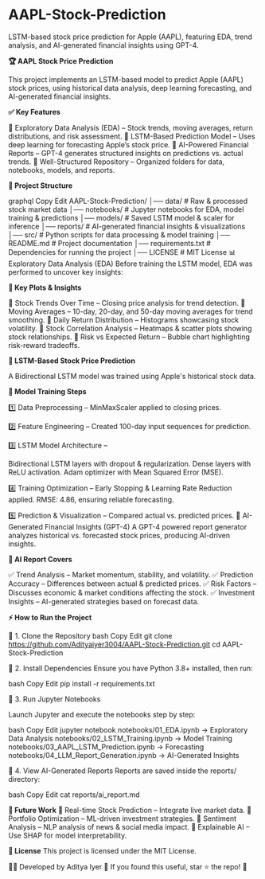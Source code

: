 # AAPL-Stock-Prediction
LSTM-based stock price prediction for Apple (AAPL), featuring EDA, trend analysis, and AI-generated financial insights using GPT-4.

**🏆 AAPL Stock Price Prediction**

This project implements an LSTM-based model to predict Apple (AAPL) stock prices, using historical data analysis, deep learning forecasting, and AI-generated financial insights.

**✅ Key Features**

🔹 Exploratory Data Analysis (EDA) – Stock trends, moving averages, return distributions, and risk assessment.
🔹 LSTM-Based Prediction Model – Uses deep learning for forecasting Apple’s stock price.
🔹 AI-Powered Financial Reports – GPT-4 generates structured insights on predictions vs. actual trends.
🔹 Well-Structured Repository – Organized folders for data, notebooks, models, and reports.

**📂 Project Structure**

graphql
Copy
Edit
AAPL-Stock-Prediction/
│── data/             # Raw & processed stock market data
│── notebooks/        # Jupyter notebooks for EDA, model training & predictions
│── models/           # Saved LSTM model & scaler for inference
│── reports/          # AI-generated financial insights & visualizations
│── src/              # Python scripts for data processing & model training
│── README.md         # Project documentation
│── requirements.txt  # Dependencies for running the project
│── LICENSE           # MIT License
📊 Exploratory Data Analysis (EDA)
Before training the LSTM model, EDA was performed to uncover key insights:

**🔹 Key Plots & Insights**

📌 Stock Trends Over Time – Closing price analysis for trend detection.
📌 Moving Averages – 10-day, 20-day, and 50-day moving averages for trend smoothing.
📌 Daily Return Distribution – Histograms showcasing stock volatility.
📌 Stock Correlation Analysis – Heatmaps & scatter plots showing stock relationships.
📌 Risk vs Expected Return – Bubble chart highlighting risk-reward tradeoffs.

**🤖 LSTM-Based Stock Price Prediction**

A Bidirectional LSTM model was trained using Apple's historical stock data.

**🔹 Model Training Steps**

1️⃣ Data Preprocessing – MinMaxScaler applied to closing prices.

2️⃣ Feature Engineering – Created 100-day input sequences for prediction.

3️⃣ LSTM Model Architecture –

Bidirectional LSTM layers with dropout & regularization.
Dense layers with ReLU activation.
Adam optimizer with Mean Squared Error (MSE).

4️⃣ Training Optimization –
Early Stopping & Learning Rate Reduction applied.
RMSE: 4.86, ensuring reliable forecasting.

5️⃣ Prediction & Visualization – Compared actual vs. predicted prices.
📜 AI-Generated Financial Insights (GPT-4)
A GPT-4 powered report generator analyzes historical vs. forecasted stock prices, producing AI-driven insights.

**🔹 AI Report Covers**

✅ Trend Analysis – Market momentum, stability, and volatility.
✅ Prediction Accuracy – Differences between actual & predicted prices.
✅ Risk Factors – Discusses economic & market conditions affecting the stock.
✅ Investment Insights – AI-generated strategies based on forecast data.

**⚡ How to Run the Project**

🔹 1. Clone the Repository
bash
Copy
Edit
git clone https://github.com/Adityaiyer3004/AAPL-Stock-Prediction.git
cd AAPL-Stock-Prediction

🔹 2. Install Dependencies
Ensure you have Python 3.8+ installed, then run:

bash
Copy
Edit
pip install -r requirements.txt

🔹 3. Run Jupyter Notebooks

Launch Jupyter and execute the notebooks step by step:

bash
Copy
Edit
jupyter notebook
notebooks/01_EDA.ipynb → Exploratory Data Analysis
notebooks/02_LSTM_Training.ipynb → Model Training
notebooks/03_AAPL_LSTM_Prediction.ipynb → Forecasting
notebooks/04_LLM_Report_Generation.ipynb → AI-Generated Insights

🔹 4. View AI-Generated Reports
Reports are saved inside the reports/ directory:

bash
Copy
Edit
cat reports/ai_report.md

**🚀 Future Work**
🔹 Real-time Stock Prediction – Integrate live market data.
🔹 Portfolio Optimization – ML-driven investment strategies.
🔹 Sentiment Analysis – NLP analysis of news & social media impact.
🔹 Explainable AI – Use SHAP for model interpretability.

**📝 License**
This project is licensed under the MIT License.

👨‍💻 Developed by Aditya Iyer
🌟 If you found this useful, star ⭐ the repo! 🚀


